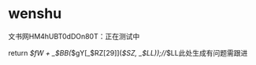 # wenshu

文书网HM4hUBT0dDOn80T：正在测试中


return _$fW + _$BB(_$gY[_$RZ[29]](_$SZ, _$LL));//_$LL此处生成有问题需跟进
